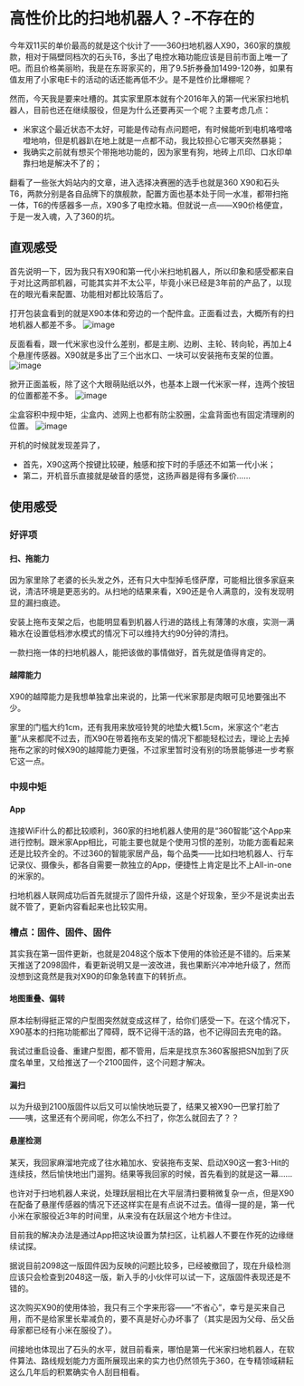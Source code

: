 # 高性价比的扫地机器人？-不存在的

今年双11买的单价最高的就是这个伙计了——360扫地机器人X90，360家的旗舰款，相对于隔壁同档次的石头T6，多出了电控水箱功能应该是目前市面上唯一了吧。而且价格美丽哟，我是在东哥家买的，用了9.5折券叠加1499-120券，如果有值友用了小家电E卡的活动的话还能再低不少。是不是性价比爆棚呢？

然而，今天我是要来吐槽的。其实家里原本就有个2016年入的第一代米家扫地机器人，目前也还在继续服役，但是为什么还要再买一个呢？主要考虑几点：

+ 米家这个最近状态不太好，可能是传动有点问题吧，有时候能听到电机咯噔咯噔地响，但是机器趴在地上就是一点都不动，我比较担心它哪天突然暴毙；
+ 我确实之前就有想买个带拖地功能的，因为家里有狗，地砖上爪印、口水印单靠扫地是解决不了的；

翻看了一些张大妈站内的文章，进入选择决赛圈的选手也就是360 X90和石头T6，两款分别是各自品牌下的旗舰款，配置方面也基本处于同一水准，都带扫拖一体，T6的传感器多一点，X90多了电控水箱。但就说一点——X90价格便宜，于是一发入魂，入了360的坑。

## 直观感受

首先说明一下，因为我只有X90和第一代小米扫地机器人，所以印象和感受都来自于对比这两部机器，可能其实并不太公平，毕竟小米已经是3年前的产品了，以现在的眼光看来配置、功能相对都比较落后了。

打开包装盒看到的就是X90本体和旁边的一个配件盒。正面看过去，大概所有的扫地机器人都差不多。
![image](unboxing_top.jpg)

反面看看，跟一代米家也没什么差别，都是主刷、边刷、主轮、转向轮，再加上4个悬崖传感器。X90就是多出了三个出水口、一块可以安装拖布支架的位置。
![image](unboxing_bottom.jpg)

掀开正面盖板，除了这个大眼萌贴纸以外，也基本上跟一代米家一样，连两个按钮的位置都差不多。
![image](unboxing_under_the_hood.jpg)

尘盒容积中规中矩，尘盒内、滤网上也都有防尘胶圈，尘盒背面也有固定清理刷的位置。
![image](unboxing_dust_box.jpg)

开机的时候就发现差异了，

+ 首先，X90这两个按键比较硬，触感和按下时的手感还不如第一代小米；
+ 第二，开机音乐直接就是破音的感觉，这扬声器是得有多廉价……

## 使用感受

### 好评项

#### 扫、拖能力

因为家里除了老婆的长头发之外，还有只大中型掉毛怪萨摩，可能相比很多家庭来说，清洁环境是更恶劣的。从扫地的结果来看，X90还是令人满意的，没有发现明显的漏扫痕迹。

安装上拖布支架之后，也能明显看到机器人行进的路线上有薄薄的水痕，实测一满箱水在设置低档渗水模式的情况下可以维持大约90分钟的清扫。

一款扫拖一体的扫地机器人，能把该做的事情做好，首先就是值得肯定的。

#### 越障能力

X90的越障能力是我想单独拿出来说的，比第一代米家那是肉眼可见地要强出不少。

家里的门槛大约1cm，还有我用来放哑铃凳的地垫大概1.5cm，米家这个“老古董”从来都爬不过去，而X90在带着拖布支架的情况下都能轻松过去，理论上去掉拖布之家的时候X90的越障能力更强，不过家里暂时没有别的场景能够进一步考察它这一点。

### 中规中矩

#### App

连接WiFi什么的都比较顺利，360家的扫地机器人使用的是“360智能”这个App来进行控制。跟米家App相比，可能主要也就是个使用习惯的差别，功能方面看起来还是比较齐全的。不过360的智能家居产品，每个品类——比如扫地机器人、行车记录仪、摄像头，都各自需要一款独立的App，便捷性上肯定是比不上All-in-one的米家的。

扫地机器人联网成功后首先就提示了固件升级，这是个好现象，至少不是说卖出去就不管了，更新内容看起来也比较实用。

### 槽点：固件、固件、固件

其实我在第一固件更新，也就是2048这个版本下使用的体验还是不错的。后来某天推送了2098固件，看更新说明又是一波改进，我也果断兴冲冲地升级了，然而没想到这竟然是我对X90的印象急转直下的转折点。

#### 地图重叠、偏转

原本绘制得挺正常的户型图突然就变成这样了，给你们感受一下。在这个情况下，X90基本的扫拖功能都出了障碍，既不记得干活的路，也不记得回去充电的路。

我试过重启设备、重建户型图，都不管用，后来是找京东360客服把SN加到了灰度名单里，又给推送了一个2100固件，这个问题才解决。

#### 漏扫

以为升级到2100版固件以后又可以愉快地玩耍了，结果又被X90一巴掌打脸了——咦，这里还有个房间呢，你怎么不扫了，你怎么就回去了？？

#### 悬崖检测

某天，我回家麻溜地完成了往水箱加水、安装拖布支架、启动X90这一套3-Hit的连续技，然后愉快地出门遛狗。结果等我回家的时候，首先看到的就是这一幕……

也许对于扫地机器人来说，处理跃层相比在大平层清扫要稍微复杂一点，但是X90在配备了悬崖传感器的情况下还这样实在是有点说不过去。值得一提的是，第一代小米在家服役近3年的时间里，从来没有在跃层这个地方卡住过。

目前我的解决办法是通过App把这块设置为禁扫区，让机器人不要在作死的边缘继续试探。

据说目前2098这一版固件因为反映的问题比较多，已经被撤回了，现在升级检测应该只会检查到2048这一版，新入手的小伙伴可以试一下，这版固件表现还是不错的。



这次购买X90的使用体验，我只有三个字来形容——“不省心”，幸亏是买来自己用，而不是给家里长辈减负的，要不真是好心办坏事了（其实是因为父母、岳父岳母家都已经有小米在服役了）。

间接地也体现出了石头的水平，就目前看来，哪怕是第一代米家扫地机器人，在软件算法、路线规划能力方面所展现出来的实力也仍然领先于360，在专精领域耕耘这么几年后的积累确实令人刮目相看。

